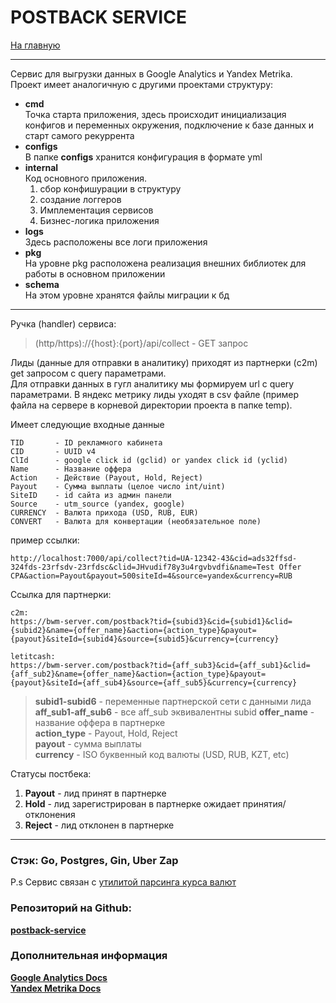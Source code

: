 # POSTBACK SERVICE

[На главную](/README.md)

---

Сервис для выгрузки данных в Google Analytics и Yandex Metrika. Проект имеет аналогичную с другими проектами структуру:

- __cmd__  
  Точка старта приложения, здесь происходит инициализация конфигов и переменных окружения, подключение к базе данных и старт самого рекуррента  
- __configs__  
  В папке __configs__ хранится конфигурация в формате yml
- __internal__  
  Код основного приложения.  
  1. сбор конфишурации в структуру
  2. создание логгеров
  3. Имплементация сервисов
  4. Бизнес-логика приложения
- __logs__  
  Здесь расположены все логи приложения
- __pkg__  
  На уровне pkg расположена реализация внешних библиотек для работы в основном приложении
- __schema__  
  На этом уровне хранятся файлы миграции к бд

---

Ручка (handler) сервиса:
> (http/https)://{host}:{port}/api/collect - GET запрос

Лиды (данные для отправки в аналитику) приходят из партнерки (c2m) get запросом с query параметрами.  
Для отправки данных в гугл аналитику мы формируем url с query параметрами. В яндекс метрику лиды уходят в csv файле (пример файла на сервере в корневой директории проекта в папке temp).

Имеет следующие входные данные
```
TID       - ID рекламного кабинета
CID       - UUID v4
ClId      - google click id (gclid) or yandex click id (yclid)
Name      - Название оффера
Action    - Действие (Payout, Hold, Reject)
Payout    - Сумма выплаты (целое число int/uint)
SiteID    - id сайта из админ панели
Source    - utm_source (yandex, google)
CURRENCY  - Валюта прихода (USD, RUB, EUR)
CONVERT   - Валюта для конвертации (необязательное поле)
```
пример ссылки:
```
http://localhost:7000/api/collect?tid=UA-12342-43&cid=ads32ffsd-324fds-23rfsdv-23rfdsc&clid=JHvudif78y3u4rgvbvdfi&name=Test Offer CPA&action=Payout&payout=500siteId=4&source=yandex&currency=RUB
```

Ссылка для партнерки:
```
c2m:
https://bwm-server.com/postback?tid={subid3}&cid={subid1}&clid={subid2}&name={offer_name}&action={action_type}&payout={payout}&siteId={subid4}&source={subid5}&currency={currency}  

letitcash:
https://bwm-server.com/postback?tid={aff_sub3}&cid={aff_sub1}&clid={aff_sub2}&name={offer_name}&action={action_type}&payout={payout}&siteId={aff_sub4}&source={aff_sub5}&currency={currency}

```

> __subid1-subid6__      - переменные партнерской сети с данными лида  
> __aff_sub1-aff_sub6__  - все aff_sub эквивалентны subid
> __offer_name__         - название оффера в партнерке  
> __action_type__        - Payout, Hold, Reject  
> __payout__             - сумма выплаты  
> __currency__           - ISO буквенный код валюты (USD, RUB, KZT, etc)

Статусы постбека:  
1. __Payout__  - лид принят в партнерке
2. __Hold__    - лид зарегистрирован в партнерке ожидает принятия/отклонения
3. __Reject__  - лид отклонен в партнерке

---

### Стэк: __Go__, __Postgres__, __Gin__, __Uber Zap__

P.s Сервис связан с [утилитой парсинга курса валют](/parse-course/README.md)

### Репозиторий на Github:  
[__postback-service__](https://github.com/bwm-tech/postback_service)  

### Дополнительная информация
[__Google Analytics Docs__](https://developers.google.com/analytics)  
[__Yandex Metrika Docs__](https://yandex.ru/dev/metrika/doc/api2/concept/about.html)

